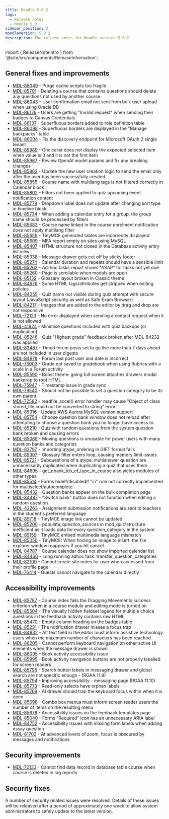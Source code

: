 ```yaml
---
title: Moodle 5.0.2
tags:
  - Release notes
  - Moodle 5.0
sidebar_position: 2
moodleVersion: 5.0.2
description: The release notes for Moodle version 5.0.2.
---
```


import { ReleaseNoteIntro } from '@site/src/components/ReleaseInformation';

<ReleaseNoteIntro releaseName={frontMatter.moodleVersion} />

## General fixes and improvements
<!-- cspell:disable -->
- [MDL-86049](https://moodle.atlassian.net/browse/MDL-86049) - Purge cache scripts too fragile
- [MDL-85701](https://moodle.atlassian.net/browse/MDL-85701) - Deleting a course that contains questions should delete any questions not used by another course
- [MDL-86043](https://moodle.atlassian.net/browse/MDL-86043) - User confirmation email not sent from bulk user upload when using Oracle DB
- [MDL-86176](https://moodle.atlassian.net/browse/MDL-86176) - Users are getting "Invalid request" when sending their badges to Canvas Credentials
- [MDL-86137](https://moodle.atlassian.net/browse/MDL-86137) - Superfluous borders added to role definition table
- [MDL-86098](https://moodle.atlassian.net/browse/MDL-86098) - Superfluous borders are displayed in the "Manage backpacks" table
- [MDL-86004](https://moodle.atlassian.net/browse/MDL-86004) - Fix the discovery endpoint for Microsoft OAuth 2 single tenant
- [MDL-85989](https://moodle.atlassian.net/browse/MDL-85989) - Choicelist does not display the expected selected item when value is 0 and it is not the first item
- [MDL-85967](https://moodle.atlassian.net/browse/MDL-85967) - Review OpenAI model params and fix any breaking changes
- [MDL-85863](https://moodle.atlassian.net/browse/MDL-85863) - Update the new user creation logic to send the email only after the user has been successfully created
- [MDL-85855](https://moodle.atlassian.net/browse/MDL-85855) - Course name with multilang tags is not filtered correctly in Calendar block
- [MDL-85802](https://moodle.atlassian.net/browse/MDL-85802) - Filters not been applied to quiz upcoming event notification content
- [MDL-85779](https://moodle.atlassian.net/browse/MDL-85779) - Dropdown label does not update after changing sort type in timeline block
- [MDL-85734](https://moodle.atlassian.net/browse/MDL-85734) - When adding a calendar entry for a group, the group name should be processed by filters
- [MDL-85683](https://moodle.atlassian.net/browse/MDL-85683) - Course name linked in the course enrolment notification does not apply multilang filter
- [MDL-85659](https://moodle.atlassian.net/browse/MDL-85659) - TinyMCE generated tables are incorrectly displayed
- [MDL-85609](https://moodle.atlassian.net/browse/MDL-85609) - MFA report empty on sites using MySQL
- [MDL-85407](https://moodle.atlassian.net/browse/MDL-85407) - HTML structure not closed in the Database activity entry list view
- [MDL-85338](https://moodle.atlassian.net/browse/MDL-85338) - Message drawer gets cut off by sticky footer
- [MDL-85274](https://moodle.atlassian.net/browse/MDL-85274) - Calendar duration and repeats should have a sensible limit
- [MDL-85262](https://moodle.atlassian.net/browse/MDL-85262) - Ad-hoc tasks report shows "ASAP" for tasks not yet due
- [MDL-85260](https://moodle.atlassian.net/browse/MDL-85260) - Page is scrollable when modals are open
- [MDL-85132](https://moodle.atlassian.net/browse/MDL-85132) - Glossary layout broken in Classic theme
- [MDL-84976](https://moodle.atlassian.net/browse/MDL-84976) - Some HTML tags/attributes get stripped when editing policies
- [MDL-84255](https://moodle.atlassian.net/browse/MDL-84255) - Quiz name not visible during quiz attempt with secure layout (JavaScript security as well as Safe Exam Browser)
- [MDL-84217](https://moodle.atlassian.net/browse/MDL-84217) - Images that are added to the editor by drag and drop are not responsive
- [MDL-72123](https://moodle.atlassian.net/browse/MDL-72123) - No error displayed when sending a contact request when it is not allowed
- [MDL-41924](https://moodle.atlassian.net/browse/MDL-41924) - Minimise questions included with quiz backups (or duplication)
- [MDL-85246](https://moodle.atlassian.net/browse/MDL-85246) - Quiz "Highest grade" feedback broken after MDL-84232 was applied
- [MDL-83487](https://moodle.atlassian.net/browse/MDL-83487) - Timed forum posts set to go live more than 7 days ahead are not included in user digests
- [MDL-84978](https://moodle.atlassian.net/browse/MDL-84978) - Forum last post user and date is incorrect
- [MDL-73003](https://moodle.atlassian.net/browse/MDL-73003) - Grade not saved to gradebook when using Rubrics with a scale in a Forum activity
- [MDL-85590](https://moodle.atlassian.net/browse/MDL-85590) - Boost theme: going full screen attaches drawers modal backdrop to root HTML
- [MDL-75947](https://moodle.atlassian.net/browse/MDL-75947) - Timestamp issue in grade sync
- [MDL-79540](https://moodle.atlassian.net/browse/MDL-79540) - Should not be possible to set a question category to be its own parent
- [MDL-72582](https://moodle.atlassian.net/browse/MDL-72582) - readfile_accel() error handler may cause "Object of class stored_file could not be converted to string" error
- [MDL-85316](https://moodle.atlassian.net/browse/MDL-85316) - Update AWS Aurora MySQL version support
- [MDL-85754](https://moodle.atlassian.net/browse/MDL-85754) - Choose question bank window does not reload after attempting to choose a question bank you no longer have access to
- [MDL-85210](https://moodle.atlassian.net/browse/MDL-85210) - Quiz with random questions from the system question bank broken and causing errors
- [MDL-85069](https://moodle.atlassian.net/browse/MDL-85069) - Moving questions is unusable for power users with many question banks and categories
- [MDL-82797](https://moodle.atlassian.net/browse/MDL-82797) - Importing qtype_ordering in GIFT format fails
- [MDL-85307](https://moodle.atlassian.net/browse/MDL-85307) - Glossary filter enters loop, causing memory limit issues
- [MDL-85721](https://moodle.atlassian.net/browse/MDL-85721) - Subquestions of a qtype_multianswer question are unnecessarily duplicated when duplicating a quiz that uses them
- [MDL-84695](https://moodle.atlassian.net/browse/MDL-84695) - get_qbank_ids_of_type_in_course also yields modules of other types
- [MDL-85514](https://moodle.atlassian.net/browse/MDL-85514) - Forms hideIf/disabledIf "in" rule not correctly implemented for multiselect/autocomplete
- [MDL-85432](https://moodle.atlassian.net/browse/MDL-85432) - Question banks appear on the bulk completion page
- [MDL-84487](https://moodle.atlassian.net/browse/MDL-84487) - "Switch bank" button does not function when editing a random question
- [MDL-42263](https://moodle.atlassian.net/browse/MDL-42263) - Assignment submission notifications are sent to teachers in the student's preferred language
- [MDL-85718](https://moodle.atlassian.net/browse/MDL-85718) - TinyMCE image link cannot be updated
- [MDL-85200](https://moodle.atlassian.net/browse/MDL-85200) - populate_question_sources in mod_quiz\structure inefficient as it loads data for every question_category in the system
- [MDL-85159](https://moodle.atlassian.net/browse/MDL-85159) - TinyMCE embed multimedia language mismatch
- [MDL-85050](https://moodle.atlassian.net/browse/MDL-85050) - TinyMCE: When finding an image to insert, the file explorer window reappears if you hit cancel
- [MDL-84787](https://moodle.atlassian.net/browse/MDL-84787) - Course calendar does not show imported calendar list
- [MDL-84466](https://moodle.atlassian.net/browse/MDL-84466) - Long running adhoc task: transfer_question_categories
- [MDL-82109](https://moodle.atlassian.net/browse/MDL-82109) - Cannot create site notes for user when accessed from their profile page
- [MDL-76414](https://moodle.atlassian.net/browse/MDL-76414) - Guests cannot navigate to the calendar directly
<!-- cspell:enable -->

## Accessibility improvements
<!-- cspell:disable -->
- [MDL-85787](https://moodle.atlassian.net/browse/MDL-85787) - Course index fails the Dragging Movements success criterion when in a course module and editing mode is turned on
- [MDL-85504](https://moodle.atlassian.net/browse/MDL-85504) - The visually hidden fieldset legend for multiple choice questions in the feedback activity contains raw HTML
- [MDL-85470](https://moodle.atlassian.net/browse/MDL-85470) - Empty column heading on the badges table
- [MDL-85231](https://moodle.atlassian.net/browse/MDL-85231) - The notification drawer misses a focus trap
- [MDL-84832](https://moodle.atlassian.net/browse/MDL-84832) - Alt text field in the editor must inform assistive technology users when the maximum number of characters has been reached
- [MDL-86205](https://moodle.atlassian.net/browse/MDL-86205) - Cannot perform keyboard navigation on other active UI elements when the message drawer is shown
- [MDL-86095](https://moodle.atlassian.net/browse/MDL-86095) - Book activity accessibility issue
- [MDL-85995](https://moodle.atlassian.net/browse/MDL-85995) - Book activity navigation buttons are not properly labelled for screen readers
- [MDL-85795](https://moodle.atlassian.net/browse/MDL-85795) - Search button labels in messaging drawer and global search are not specific enough - (RGAA 11.9)
- [MDL-85794](https://moodle.atlassian.net/browse/MDL-85794) - Improving accessibility - messaging page (RGAA 11.10)
- [MDL-85773](https://moodle.atlassian.net/browse/MDL-85773) - Read-only selects have orphan labels
- [MDL-85769](https://moodle.atlassian.net/browse/MDL-85769) - AI drawer should trap the keyboard focus within when it is open
- [MDL-85698](https://moodle.atlassian.net/browse/MDL-85698) - Combo box menus must inform screen reader users the number of items on the resulting menu
- [MDL-85678](https://moodle.atlassian.net/browse/MDL-85678) - Accessibility issues on the feedback templates page
- [MDL-85040](https://moodle.atlassian.net/browse/MDL-85040) - Forms "Required" icon has  an unnecessary ARIA label
- [MDL-84752](https://moodle.atlassian.net/browse/MDL-84752) - Accessibility issues with missing form labels when adding essay question
- [MDL-81702](https://moodle.atlassian.net/browse/MDL-81702) - At advanced levels of zoom, focus is obscured by messages and notifications
<!-- cspell:enable -->

## Security improvements
<!-- cspell:disable -->
- [MDL-72133](https://moodle.atlassian.net/browse/MDL-72133) - Cannot find data record in database table course when course is deleted in log reports
<!-- cspell:enable -->

## Security fixes

A number of security related issues were resolved. Details of these issues will be released after a period of approximately one week to allow system administrators to safely update to the latest version.
